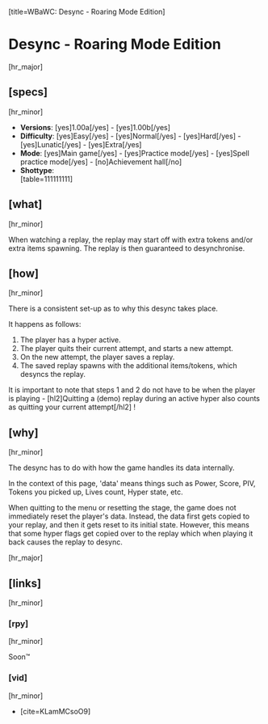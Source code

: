 [title=WBaWC: Desync - Roaring Mode Edition]
# Desync - Roaring Mode Edition
[hr_major]

## [specs]
[hr_minor]

* **Versions**: [yes]1.00a[/yes] - [yes]1.00b[/yes]
* **Difficulty**: [yes]Easy[/yes] - [yes]Normal[/yes] - [yes]Hard[/yes] - [yes]Lunatic[/yes] - [yes]Extra[/yes]
* **Mode**: [yes]Main game[/yes] - [yes]Practice mode[/yes] - [yes]Spell practice mode[/yes] - [no]Achievement hall[/no]
* **Shottype**: <div id='table-shottype'></div> [table=111111111]

## [what]
[hr_minor]

When watching a replay, the replay may start off with extra tokens and/or extra items spawning. The replay is then guaranteed to desynchronise. 

## [how]
[hr_minor]

There is a consistent set-up as to why this desync takes place.

It happens as follows:
1. The player has a hyper active.
2. The player quits their current attempt, and starts a new attempt.
3. On the new attempt, the player saves a replay.
4. The saved replay spawns with the additional items/tokens, which desyncs the replay. 

It is important to note that steps 1 and 2 do not have to be when the player is playing - [hl2]Quitting a (demo) replay during an active hyper also counts as quitting your current attempt[/hl2] ! 

## [why]
[hr_minor]

The desync has to do with how the game handles its data internally.

In the context of this page, 'data' means things such as Power, Score, PIV, Tokens you picked up, Lives count, Hyper state, etc.

When quitting to the menu or resetting the stage, the game does not immediately reset the player's data. Instead, the data first gets copied to your replay, and then it gets reset to its initial state. However, this means that some hyper flags get copied over to the replay which when playing it back causes the replay to desync.


[hr_major]
## [links]
[hr_minor]
### [rpy]
[hr_minor]

Soon:tm:

### [vid]
[hr_minor]

+ [cite=KLamMCsoO9]
